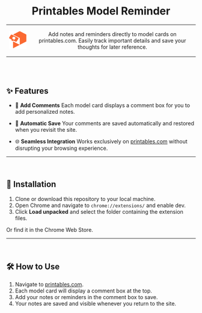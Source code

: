 <div align="center">


# Printables Model Reminder

<table align="center">
    <tr>
        <td align="center">
            <img src="/icons/128x128.png">
        </td>
        <td></td>
        <td align="center">
            <p>Add notes and reminders directly to model cards on printables.com. Easily track important details and save your thoughts for later reference.</p>
        </td>
       <td></td>
    </tr>
</table>

<br><br>

</div>

## ✨ Features

- 📝 **Add Comments**
  Each model card displays a comment box for you to add personalized notes.

- 💾 **Automatic Save**
  Your comments are saved automatically and restored when you revisit the site.

- 🌐 **Seamless Integration**
  Works exclusively on [printables.com](https://www.printables.com) without disrupting your browsing experience.

---

<br>

## 🚀 Installation

1. Clone or download this repository to your local machine.
2. Open Chrome and navigate to `chrome://extensions/` and enable dev.
4. Click **Load unpacked** and select the folder containing the extension files.

Or find it in the Chrome Web Store.

---

<br>

## 🛠️ How to Use

1. Navigate to [printables.com](https://www.printables.com).
2. Each model card will display a comment box at the top.
3. Add your notes or reminders in the comment box to save.
4. Your notes are saved and visible whenever you return to the site.
